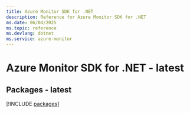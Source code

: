 ```yaml
---
title: Azure Monitor SDK for .NET
description: Reference for Azure Monitor SDK for .NET
ms.date: 06/04/2025
ms.topic: reference
ms.devlang: dotnet
ms.service: azure-monitor
---
```

# Azure Monitor SDK for .NET - latest
## Packages - latest
[!INCLUDE [packages](monitor-index.md)]
